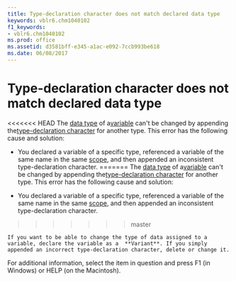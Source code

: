 ```yaml
---
title: Type-declaration character does not match declared data type
keywords: vblr6.chm1040102
f1_keywords:
- vblr6.chm1040102
ms.prod: office
ms.assetid: d3581bff-e345-a1ac-e092-7ccb993be618
ms.date: 06/08/2017
---
```



# Type-declaration character does not match declared data type

<<<<<<< HEAD
The [data type](../../Glossary/vbe-glossary.md) of a[variable](../../Glossary/vbe-glossary.md) can't be changed by appending the[type-declaration character](../../Glossary/vbe-glossary.md) for another type. This error has the following cause and solution:



- You declared a variable of a specific type, referenced a variable of the same name in the same [scope](../../Glossary/vbe-glossary.md), and then appended an inconsistent type-declaration character.
=======
The [data type](../../Glossary/vbe-glossary.md#data-type) of a[variable](../../Glossary/vbe-glossary.md#variable) can't be changed by appending the[type-declaration character](../../Glossary/vbe-glossary.md#type-declaration-character) for another type. This error has the following cause and solution:



- You declared a variable of a specific type, referenced a variable of the same name in the same [scope](../../Glossary/vbe-glossary.md#scope), and then appended an inconsistent type-declaration character.
>>>>>>> master
    
    If you want to be able to change the type of data assigned to a variable, declare the variable as a  **Variant**. If you simply appended an incorrect type-declaration character, delete or change it.
    

For additional information, select the item in question and press F1 (in Windows) or HELP (on the Macintosh).

